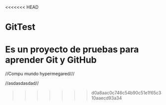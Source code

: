 <<<<<<< HEAD
# GitTest
Es un proyecto de pruebas para aprender **Git** y **GitHub**
=======
//Compu mundo hypermegared///




//asdasdasdad//
>>>>>>> d0a8aac0c746c54b90c51e1f65c310aaecd93a34
